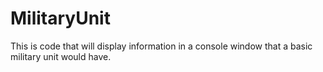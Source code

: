 # MilitaryUnit

This is code that will display information in a console window that a basic military unit would have.
